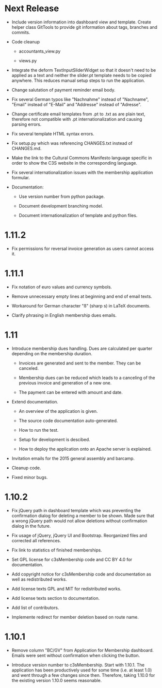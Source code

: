 Next Release
============

- Include version information into dashboard view and template. Create
  helper class GitTools to provide git information about tags, branches and
  commits.

- Code cleanup

  - accountants_view.py

  - views.py

- Integrate the deform TextInputSliderWidget so that it doesn't need
  to be applied as a text and neither the slider.pt template needs to
  be copied anywhere. This reduces manual setup steps to run the
  application.

- Change salutation of payment reminder email body.

- Fix several German typos like "Nachnahme" instead of "Nachname", "Email"
  instead of "E-Mail" and "Addresse" instead of "Adresse".

- Change certificate email templates from .pt to .txt as are plain
  text, therefore not compatible with .pt internationalization and causing 
  parsing errors.

- Fix several template HTML syntax errors.

- Fix setup.py which was referencing CHANGES.txt instead of CHANGES.md.

- Make the link to the Cultural Commons Manifesto language specific in order
  to show the C3S website in the corresponding language.

- Fix several internationalization issues with the membership application
  formular.

- Documentation:

  - Use version number from python package.

  - Document development branching model.

  - Document internationalization of template and python files.



1.11.2
======


- Fix permissions for reversal invoice generation as users cannot access it.



1.11.1
======

- Fix notation of euro values and currency symbols.

- Remove unnecessary empty lines at beginning and end of email texts.

- Workaround for German character "ß" (sharp s) in LaTeX documents.

- Clarify phrasing in English membership dues emails.



1.11
====

- Introduce membership dues handling. Dues are calculated per quarter
  depending on the membership duration.

  - Invoices are generated and sent to the member. They can be canceled.

  - Membership dues can be reduced which leads to a canceling of the previous
    invoice and generation of a new one.

  - The payment can be entered with amount and date.

- Extend documentation.

  - An overview of the application is given.

  - The source code documentation auto-generated.

  - How to run the test.

  - Setup for development is descibed.

  - How to deploy the application onto an Apache server is explained.

- Invitation emails for the 2015 general assembly and barcamp.

- Cleanup code.

- Fixed minor bugs.



1.10.2
======

- Fix jQuery path in dashboard template which was preventing the
  confirmation dialog for deleting a member to be shown. Made sure that
  a wrong jQuery path would not allow deletions without confirmation dialog
  in the future.

- Fix usage of jQuery, jQuery UI and Bootstrap. Reorganized files and
  corrected all references.

- Fix link to statistics of finished memberships.

- Set GPL license for c3sMembership code and CC BY 4.0 for documentation.

- Add copyright notice for c3sMembership code and documentation as well
  as redistributed works.

- Add license texts GPL and MIT for redistributed works.

- Add license texts section to documentation.

- Add list of contributors.

- Implemente redirect for member deletion based on route name.



1.10.1
======

- Remove column "BC/GV" from Application for Membership dashboard. Emails
  were sent without confirmation when clicking the button.

- Introduce version number to c3sMembership. Start with 1.10.1. The
  application has been productively used for some time (i.e. at least 1.0)
  and went through a few changes since then. Therefore, taking 1.10.0 for
  the existing version 1.10.0 seems reasonable.

